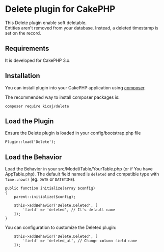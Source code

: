 # Delete plugin for CakePHP

This Delete plugin enable soft deletable.  
Entities aren't removed from your database. Instead, a deleted timestamp is set on the record.

## Requirements

It is developed for CakePHP 3.x.

## Installation

You can install plugin into your CakePHP application using [composer](http://getcomposer.org).

The recommended way to install composer packages is:

```
composer require kicaj/delete
```

Load the Plugin
-----------

Ensure the Delete plugin is loaded in your config/bootstrap.php file

```
Plugin::load('Delete');
```

Load the Behavior
---------------------

Load the Behavior in your src/Model/Table/YourTable.php (or if You have AppTable.php). The default field named is `deleted` and compatible type with `Time::now()` (eg. `DATE` or `DATETIME`).

```
public function initialize(array $config)
{
    parent::initialize($config);

    $this->addBehavior('Delete.Deleted', [
        'field' => 'deleted', // It's default name
    ]);
}
```
You can configuration to customize the Deleted plugin:
```
    $this->addBehavior('Delete.Deleted', [
        'field' => 'deleted_at', // Change column field name
    ]);
```
